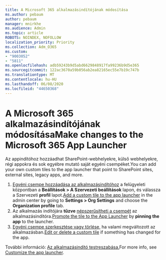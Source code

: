 ```yaml
---
title: A Microsoft 365 alkalmazásindítójának módosítása
ms.author: pebaum
author: pebaum
manager: mnirkhe
ms.audience: Admin
ms.topic: article
ROBOTS: NOINDEX, NOFOLLOW
localization_priority: Priority
ms.collection: Adm_O365
ms.custom:
- "9003052"
- "5811"
ms.openlocfilehash: adb59243b9d5abd6629848917fa99236b9d5e365
ms.sourcegitcommit: 122ac3670a59b056ab2ea82165ec55e7b19c747b
ms.translationtype: MT
ms.contentlocale: hu-HU
ms.lasthandoff: 06/08/2020
ms.locfileid: "44650368"
---
```

# <a name="make-changes-to-the-microsoft-365-app-launcher"></a><span data-ttu-id="25f93-102">A Microsoft 365 alkalmazásindítójának módosítása</span><span class="sxs-lookup"><span data-stu-id="25f93-102">Make changes to the Microsoft 365 App Launcher</span></span>

<span data-ttu-id="25f93-103">Az appindítóhoz hozzáadhat SharePoint-webhelyekre, külső webhelyekre, régi appokra és sok egyébre mutató saját egyéni csempéket.</span><span class="sxs-lookup"><span data-stu-id="25f93-103">You can add your own custom tiles to the app launcher that point to SharePoint sites, external sites, legacy apps, and more.</span></span>

1. <span data-ttu-id="25f93-104">[Egyéni csempe hozzáadása az alkalmazásindítóhoz](https://docs.microsoft.com/microsoft-365/admin/manage/customize-the-app-launcher) a felügyeleti központban a **Beállítások > A Szervezeti beállítások** lapon, és válassza a Szervezeti **profil** lapot.</span><span class="sxs-lookup"><span data-stu-id="25f93-104">[Add a custom tile to the app launcher](https://docs.microsoft.com/microsoft-365/admin/manage/customize-the-app-launcher) in the admin center by going to  **Settings > Org Settings**  and choose the  **Organization profile** tab.</span></span>
2. <span data-ttu-id="25f93-105">Az alkalmazás indítójára **tűzve** [népszerűsítheti a csempét](https://docs.microsoft.com/microsoft-365/admin/manage/customize-the-app-launcher#promote-the-tile-to-app-launcher) az alkalmazásindítóra.</span><span class="sxs-lookup"><span data-stu-id="25f93-105">[Promote the tile to the App Launcher](https://docs.microsoft.com/microsoft-365/admin/manage/customize-the-app-launcher#promote-the-tile-to-app-launcher) by **pinning the app** to the launcher.</span></span>
3. <span data-ttu-id="25f93-106">[Egyéni csempe szerkesztése vagy törlése,](https://docs.microsoft.com/microsoft-365/admin/manage/customize-the-app-launcher#edit-or-delete-a-custom-tile) ha valami megváltozott az alkalmazásban.</span><span class="sxs-lookup"><span data-stu-id="25f93-106">[Edit or delete a custom tile](https://docs.microsoft.com/microsoft-365/admin/manage/customize-the-app-launcher#edit-or-delete-a-custom-tile) if something has changed for the app.</span></span>

<span data-ttu-id="25f93-107">További információ: [Az alkalmazásindító testreszabása.](https://docs.microsoft.com/microsoft-365/admin/manage/customize-the-app-launcher)</span><span class="sxs-lookup"><span data-stu-id="25f93-107">For more info, see [Customize the app launcher](https://docs.microsoft.com/microsoft-365/admin/manage/customize-the-app-launcher).</span></span>
